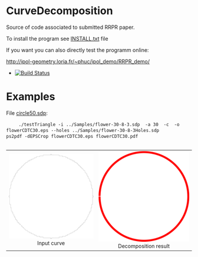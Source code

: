 # CurveDecomposition

Source of code associated to submitted RRPR paper.


To install the program see <a href="https://github.com/ngophuc/CurveDecomposition/blob/master/INSTALL.txt">INSTALL.txt</a> file


If you want you can also directly test the programm online:

http://ipol-geometry.loria.fr/~phuc/ipol_demo/RRPR_demo/


* [![Build Status](https://travis-ci.org/ngophuc/CurveDecomposition.svg?branch=master)](https://travis-ci.org/ngophuc/CurveDecomposition)

# Examples

<p>File <a href="https://github.com/ngophuc/CurveDecomposition/blob/master/Samples/circle50.sdp">circle50.sdp</a>: </p>&#x000A;&#x000A;
<pre class="code highlight js-syntax-highlight plaintext">
	<code>./testTriangle -i ../Samples/flower-30-8-3.sdp  -a 30  -c  -o flowerCDTC30.eps --holes ../Samples/flower-30-8-3Holes.sdp&#x000A;ps2pdf -dEPSCrop flowerCDTC30.eps flowerCDTC30.pdf&#x000A;</code>
</pre>&#x000A;&#x000A;
<p>
	<table cellpadding="5">
		<tr>
		<td align="center" valign="center">
			<a href="https://github.com/ngophuc/CurveDecomposition/blob/master/Results/circle50.pdf">
				<img width="300" src="https://github.com/ngophuc/CurveDecomposition/blob/master/Results/circle50.pdf" alt="Input curve" />
			</a>	
		<br />
		Input curve
		</td>
		<td align="center" valign="center">
			<a href="https://github.com/ngophuc/CurveDecomposition/blob/master/Results/circle50_OnlyArcSeg.pdf">
				<img width="300" src="https://github.com/ngophuc/CurveDecomposition/blob/master/Results/circle50_OnlyArcSeg.pdf" alt="Decomposition result" />
			</a>
		<br />
		Decomposition result
		</td>
		</tr>
	</table>
</p>